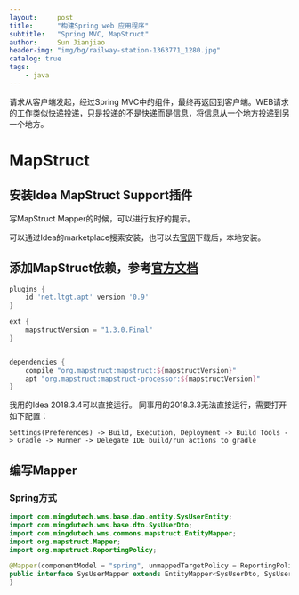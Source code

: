 ```yaml
---
layout:     post
title:      "构建Spring web 应用程序"
subtitle:   "Spring MVC, MapStruct"
author:     Sun Jianjiao
header-img: "img/bg/railway-station-1363771_1280.jpg"
catalog: true
tags:
    - java
---
```


请求从客户端发起，经过Spring MVC中的组件，最终再返回到客户端。WEB请求的工作类似快递投递，只是投递的不是快递而是信息，将信息从一个地方投递到另一个地方。

# MapStruct

## 安装Idea MapStruct Support插件

写MapStruct Mapper的时候，可以进行友好的提示。

可以通过Idea的marketplace搜索安装，也可以去[官网](https://plugins.jetbrains.com/plugin/10036-mapstruct-support/versions)下载后，本地安装。

## 添加MapStruct依赖，参考[官方文档](http://mapstruct.org/documentation/installation/#gradle)

```Groovy
plugins {
    id 'net.ltgt.apt' version '0.9'
}

ext {
    mapstructVersion = "1.3.0.Final"
}


dependencies {
    compile "org.mapstruct:mapstruct:${mapstructVersion}"
    apt "org.mapstruct:mapstruct-processor:${mapstructVersion}"
}
```

我用的Idea 2018.3.4可以直接运行。 同事用的2018.3.3无法直接运行，需要打开如下配置：

```confg
Settings(Preferences) -> Build, Execution, Deployment -> Build Tools -> Gradle -> Runner -> Delegate IDE build/run actions to gradle
```

## 编写Mapper

### Spring方式

```Java
import com.mingdutech.wms.base.dao.entity.SysUserEntity;
import com.mingdutech.wms.base.dto.SysUserDto;
import com.mingdutech.wms.commons.mapstruct.EntityMapper;
import org.mapstruct.Mapper;
import org.mapstruct.ReportingPolicy;

@Mapper(componentModel = "spring", unmappedTargetPolicy = ReportingPolicy.IGNORE)
public interface SysUserMapper extends EntityMapper<SysUserDto, SysUserEntity> {
}
```
